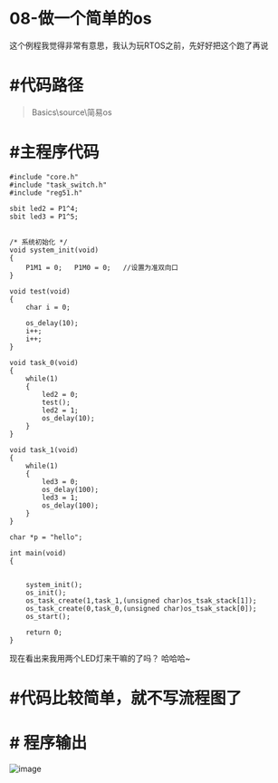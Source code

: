# 08-做一个简单的os

这个例程我觉得非常有意思，我认为玩RTOS之前，先好好把这个跑了再说

# #代码路径

> Basics\source\简易os

# #主程序代码

```
#include "core.h"
#include "task_switch.h"
#include "reg51.h"

sbit led2 = P1^4;
sbit led3 = P1^5;


/* 系统初始化 */
void system_init(void)
{
    P1M1 = 0;   P1M0 = 0;   //设置为准双向口
}

void test(void)
{
	char i = 0;
	
	os_delay(10);	
	i++;
	i++;
}

void task_0(void)
{
	while(1)
	{
		led2 = 0;
		test();
		led2 = 1;
		os_delay(10);
	}
}

void task_1(void)
{
	while(1)
	{
		led3 = 0;
		os_delay(100);
		led3 = 1;
		os_delay(100);
	}
}

char *p = "hello";

int main(void)
{


	system_init();
	os_init();
	os_task_create(1,task_1,(unsigned char)os_tsak_stack[1]);
	os_task_create(0,task_0,(unsigned char)os_tsak_stack[0]);
	os_start();
	
	return 0;
}
```

现在看出来我用两个LED灯来干嘛的了吗？
哈哈哈~

# #代码比较简单，就不写流程图了

# # 程序输出

![image](https://user-images.githubusercontent.com/11375905/114544692-8c1d8a00-9c8d-11eb-899a-886270c14441.png)


